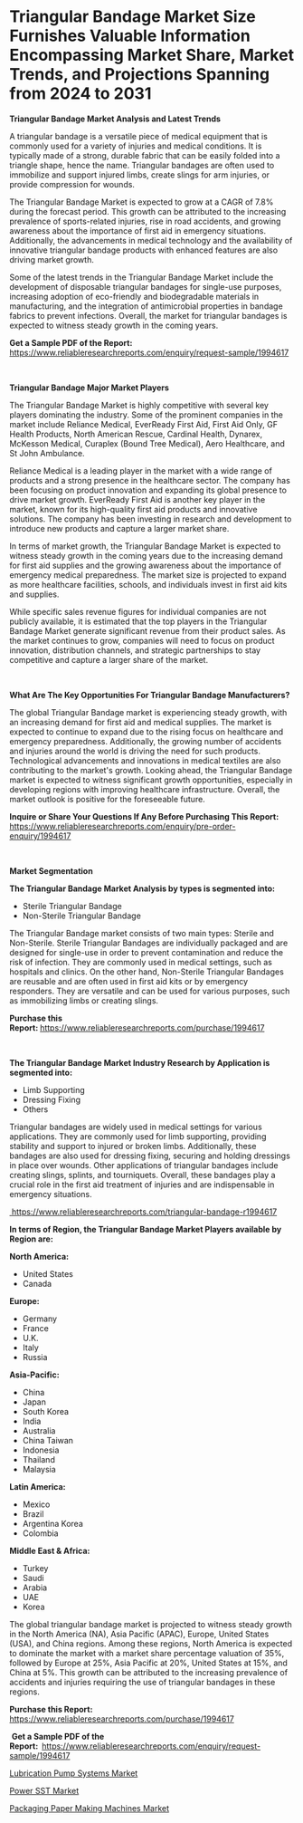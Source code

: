 <p><h1>Triangular Bandage Market Size Furnishes Valuable Information Encompassing Market Share, Market Trends, and Projections Spanning from 2024 to 2031</h1></p><p><strong>Triangular Bandage Market Analysis and Latest Trends</strong></p>
<p><p>A triangular bandage is a versatile piece of medical equipment that is commonly used for a variety of injuries and medical conditions. It is typically made of a strong, durable fabric that can be easily folded into a triangle shape, hence the name. Triangular bandages are often used to immobilize and support injured limbs, create slings for arm injuries, or provide compression for wounds.</p><p>The Triangular Bandage Market is expected to grow at a CAGR of 7.8% during the forecast period. This growth can be attributed to the increasing prevalence of sports-related injuries, rise in road accidents, and growing awareness about the importance of first aid in emergency situations. Additionally, the advancements in medical technology and the availability of innovative triangular bandage products with enhanced features are also driving market growth.</p><p>Some of the latest trends in the Triangular Bandage Market include the development of disposable triangular bandages for single-use purposes, increasing adoption of eco-friendly and biodegradable materials in manufacturing, and the integration of antimicrobial properties in bandage fabrics to prevent infections. Overall, the market for triangular bandages is expected to witness steady growth in the coming years.</p></p>
<p><strong>Get a Sample PDF of the Report:&nbsp;</strong> <a href="https://www.reliableresearchreports.com/enquiry/request-sample/1994617">https://www.reliableresearchreports.com/enquiry/request-sample/1994617</a></p>
<p>&nbsp;</p>
<p><strong>Triangular Bandage Major Market Players</strong></p>
<p><p>The Triangular Bandage Market is highly competitive with several key players dominating the industry. Some of the prominent companies in the market include Reliance Medical, EverReady First Aid, First Aid Only, GF Health Products, North American Rescue, Cardinal Health, Dynarex, McKesson Medical, Curaplex (Bound Tree Medical), Aero Healthcare, and St John Ambulance.</p><p>Reliance Medical is a leading player in the market with a wide range of products and a strong presence in the healthcare sector. The company has been focusing on product innovation and expanding its global presence to drive market growth. EverReady First Aid is another key player in the market, known for its high-quality first aid products and innovative solutions. The company has been investing in research and development to introduce new products and capture a larger market share.</p><p>In terms of market growth, the Triangular Bandage Market is expected to witness steady growth in the coming years due to the increasing demand for first aid supplies and the growing awareness about the importance of emergency medical preparedness. The market size is projected to expand as more healthcare facilities, schools, and individuals invest in first aid kits and supplies.</p><p>While specific sales revenue figures for individual companies are not publicly available, it is estimated that the top players in the Triangular Bandage Market generate significant revenue from their product sales. As the market continues to grow, companies will need to focus on product innovation, distribution channels, and strategic partnerships to stay competitive and capture a larger share of the market.</p></p>
<p>&nbsp;</p>
<p><strong>What Are The Key Opportunities For Triangular Bandage Manufacturers?</strong></p>
<p><p>The global Triangular Bandage market is experiencing steady growth, with an increasing demand for first aid and medical supplies. The market is expected to continue to expand due to the rising focus on healthcare and emergency preparedness. Additionally, the growing number of accidents and injuries around the world is driving the need for such products. Technological advancements and innovations in medical textiles are also contributing to the market's growth. Looking ahead, the Triangular Bandage market is expected to witness significant growth opportunities, especially in developing regions with improving healthcare infrastructure. Overall, the market outlook is positive for the foreseeable future.</p></p>
<p><strong>Inquire or Share Your Questions If Any Before Purchasing This Report:</strong> <a href="https://www.reliableresearchreports.com/enquiry/pre-order-enquiry/1994617">https://www.reliableresearchreports.com/enquiry/pre-order-enquiry/1994617</a></p>
<p>&nbsp;</p>
<p><strong>Market Segmentation</strong></p>
<p><strong>The Triangular Bandage Market Analysis by types is segmented into:</strong></p>
<p><ul><li>Sterile Triangular Bandage</li><li>Non-Sterile Triangular Bandage</li></ul></p>
<p><p>The Triangular Bandage market consists of two main types: Sterile and Non-Sterile. Sterile Triangular Bandages are individually packaged and are designed for single-use in order to prevent contamination and reduce the risk of infection. They are commonly used in medical settings, such as hospitals and clinics. On the other hand, Non-Sterile Triangular Bandages are reusable and are often used in first aid kits or by emergency responders. They are versatile and can be used for various purposes, such as immobilizing limbs or creating slings.</p></p>
<p><strong>Purchase this Report:&nbsp;</strong><a href="https://www.reliableresearchreports.com/purchase/1994617">https://www.reliableresearchreports.com/purchase/1994617</a></p>
<p>&nbsp;</p>
<p><strong>The Triangular Bandage Market Industry Research by Application is segmented into:</strong></p>
<p><ul><li>Limb Supporting</li><li>Dressing Fixing</li><li>Others</li></ul></p>
<p><p>Triangular bandages are widely used in medical settings for various applications. They are commonly used for limb supporting, providing stability and support to injured or broken limbs. Additionally, these bandages are also used for dressing fixing, securing and holding dressings in place over wounds. Other applications of triangular bandages include creating slings, splints, and tourniquets. Overall, these bandages play a crucial role in the first aid treatment of injuries and are indispensable in emergency situations.</p></p>
<p><a href="https://www.reliableresearchreports.com/triangular-bandage-r1994617">&nbsp;https://www.reliableresearchreports.com/triangular-bandage-r1994617</a></p>
<p><strong>In terms of Region, the Triangular Bandage Market Players available by Region are:</strong></p>
<p>
    <p> <strong> North America: </strong>
        <ul>
            <li>United States</li>
            <li>Canada</li>
        </ul>
        </p> 
    <p> <strong> Europe: </strong>
        <ul>
            <li>Germany</li>
            <li>France</li>
            <li>U.K.</li>
            <li>Italy</li>
            <li>Russia</li>
        </ul>
        </p> 
    <p> <strong> Asia-Pacific: </strong>
        <ul>
            <li>China</li>
            <li>Japan</li>
            <li>South Korea</li>
            <li>India</li>
            <li>Australia</li>
            <li>China Taiwan</li>
            <li>Indonesia</li>
            <li>Thailand</li>
            <li>Malaysia</li>
        </ul>
        </p> 
    <p> <strong> Latin America: </strong>
        <ul>
            <li>Mexico</li>
            <li>Brazil</li>
            <li>Argentina Korea</li>
            <li>Colombia</li>
        </ul>
        </p> 
    <p> <strong> Middle East & Africa: </strong>
        <ul>
            <li>Turkey</li>
            <li>Saudi</li>
            <li>Arabia</li>
            <li>UAE</li>
            <li>Korea</li>
        </ul>
    </p>
    </p>
<p><p>The global triangular bandage market is projected to witness steady growth in the North America (NA), Asia Pacific (APAC), Europe, United States (USA), and China regions. Among these regions, North America is expected to dominate the market with a market share percentage valuation of 35%, followed by Europe at 25%, Asia Pacific at 20%, United States at 15%, and China at 5%. This growth can be attributed to the increasing prevalence of accidents and injuries requiring the use of triangular bandages in these regions.</p></p>
<p><strong>Purchase this Report: </strong><a href="https://www.reliableresearchreports.com/purchase/1994617">https://www.reliableresearchreports.com/purchase/1994617</a></p>
<p>&nbsp;<strong>Get a Sample PDF of the Report:&nbsp;&nbsp;</strong><a href="https://www.reliableresearchreports.com/enquiry/request-sample/1994617">https://www.reliableresearchreports.com/enquiry/request-sample/1994617</a></p>
<p><strong></strong></p>
<p><p><a href="https://github.com/juniordelafrance/Market-Research-Report-List-4/blob/main/lubrication-pump-systems-market.md">Lubrication Pump Systems Market</a></p><p><a href="https://github.com/rahu1506/Market-Research-Report-List-5/blob/main/power-sst-market.md">Power SST Market</a></p><p><a href="https://github.com/FassouRP/Market-Research-Report-List-5/blob/main/packaging-paper-making-machines-market.md">Packaging Paper Making Machines Market</a></p></p>